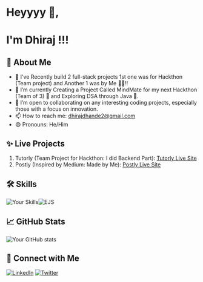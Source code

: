 # Heyyyy 👋, 
#  I'm Dhiraj !!!

## 🚀 About Me
- 🔭 I've Recently build 2 full-stack projects 1st one was for Hackthon (Team project) and Another 1 was by Me 👨‍💻!!
- 🌱 I’m currently Creating a Project Called MindMate for my next Hackthon (Team of 3) 🤫 and Exploring DSA through Java 🚀.
- 👀 I’m open to collaborating on any interesting coding projects, especially those with a focus on innovation.
- 📫 How to reach me: dhirajdhande2@gmail.com
- 😄 Pronouns: He/Him

## ✨ Live Projects 
1. Tutorly (Team Project for Hackthon: I did Backend Part): [Tutorly Live Site](https://tutorly-jyu9.onrender.com)
2. Postly (Inspired by Medium: Made by Me): [Postly Live Site](https://postly-t64r.onrender.com)

## 🛠️ Skills
![Your Skills](https://skillicons.dev/icons?i=html,css,js,nodejs,express,mongodb,bootstrap,git,github)![EJS](https://img.shields.io/badge/EJS-templating-green?style=for-the-badge&logo=javascript)


## 📈 GitHub Stats
![Your GitHub stats](https://github-readme-stats.vercel.app/api?username=dhirajdhande19&show_icons=true&theme=radical)

## 🔗 Connect with Me
[![LinkedIn](https://img.shields.io/badge/LinkedIn-DhirajDhande-blue)](https://www.linkedin.com/in/dhiraj-dhande-1a7262237/)
[![Twitter](https://img.shields.io/badge/Twitter-@DhirajDhande8-blue)](https://x.com/DhirajDhande8)
